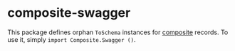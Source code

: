 # composite-swagger

This package defines orphan `ToSchema` instances for [composite][composite] records.
To use it, simply `import Composite.Swagger ()`.

[composite]: https://github.com/ConferHealth/composite#readme
